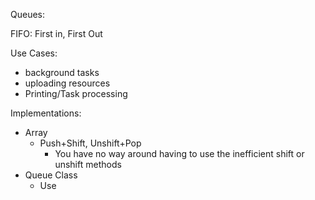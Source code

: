 Queues:

FIFO: First in, First Out

Use Cases:

- background tasks
- uploading resources
- Printing/Task processing

Implementations:

- Array
  - Push+Shift, Unshift+Pop
    - You have no way around having to use the inefficient shift or unshift methods
- Queue Class
  - Use
